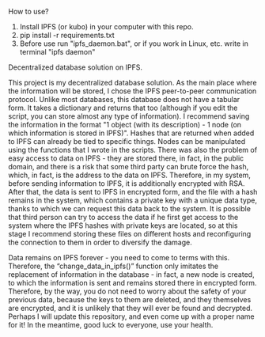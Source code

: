 How to use?


1. Install IPFS (or kubo) in your computer with this repo.
2. pip install -r requirements.txt
3. Before use run "ipfs_daemon.bat", or if you work in Linux, etc. write in terminal "ipfs daemon"

Decentralized database solution on IPFS.

This project is my decentralized database solution. As the main place where the information will be stored, I chose the IPFS peer-to-peer communication protocol.
Unlike most databases, this database does not have a tabular form. It takes a dictionary and returns that too (although if you edit the script, you can store almost any type of information). I recommend saving the information in the format "1 object (with its description) - 1 node (on which information is stored in IPFS)". Hashes that are returned when added to IPFS can already be tied to specific things. Nodes can be manipulated using the functions that I wrote in the scripts.
There was also the problem of easy access to data on IPFS - they are stored there, in fact, in the public domain, and there is a risk that some third party can brute force the hash, which, in fact, is the address to the data on IPFS. Therefore, in my system, before sending information to IPFS, it is additionally encrypted with RSA. After that, the data is sent to IPFS in encrypted form, and the file with a hash remains in the system, which contains a private key with a unique data type, thanks to which we can request this data back to the system.
It is possible that third person can try to access the data if he first get access to the system where the IPFS hashes with private keys are located, so at this stage I recommend storing these files on different hosts and reconfiguring the connection to them in order to diversify the damage.

Data remains on IPFS forever - you need to come to terms with this. Therefore, the “change_data_in_ipfs()” function only imitates the replacement of information in the database - in fact, a new node is created, to which the information is sent and remains stored there in encrypted form. Therefore, by the way, you do not need to worry about the safety of your previous data, because the keys to them are deleted, and they themselves are encrypted, and it is unlikely that they will ever be found and decrypted.
Perhaps I will update this repository, and even come up with a proper name for it! In the meantime, good luck to everyone, use your health.
